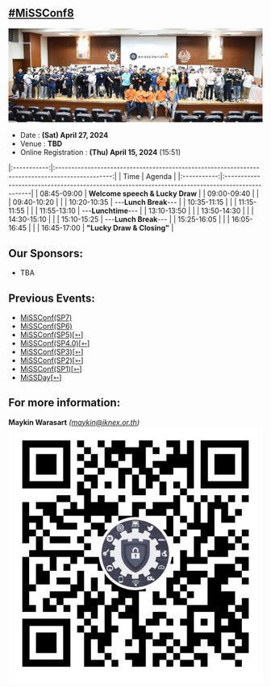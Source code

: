 ## [#MiSSConf8](https://missconf.github.io/8)

[![](/SP7/img/Final.jpg "MiSSConf(SP7)")](https://www.facebook.com/photo/?fbid=246729304655799)

+ Date : **(Sat) April 27, 2024**
+ Venue : **TBD**
+ Online Registration : **(Thu) April 15, 2024** (15:51)

|:-----------:|:-----------------------------------------------------------------------------------------------:|
|     Time    |      Agenda																						|
|:-----------:|:------------------------------------------------------------------------------------------------|
| 08:45-09:00 | **Welcome speech & Lucky Draw** |
| 09:00-09:40 |  |
| 09:40-10:20 |  |
| 10:20-10:35 | ---**Lunch Break**--- |
| 10:35-11:15 |  |
| 11:15-11:55 |  |
| 11:55-13:10 | ---**Lunchtime**--- |
| 13:10-13:50 |  |
| 13:50-14:30 |  |
| 14:30-15:10 |  |
| 15:10-15:25 | ---**Lunch Break**--- |
| 15:25-16:05 |  |
| 16:05-16:45 |  |
| 16:45-17:00 | **"Lucky Draw & Closing"** |


## Our Sponsors:
* TBA


## Previous Events:
* [MiSSConf(SP7)](https://www.techtalkthai.com/missconfsp7-registration/)
* [MiSSConf(SP6)](https://www.techtalkthai.com/missconf-sp6-virtual-event-registration/)
* [MiSSConf(SP5)](https://www.techtalkthai.com/misscoinf-sp5-date-and-agenda-are-announced/)[[➳](https://www.facebook.com/notes/2450050635052739/)]
* [MiSSConf(SP4.0)](https://www.techtalkthai.com/missconfsp4-0-registration-will-start-in-2018-03-16/)[[➳](https://www.facebook.com/notes/1998382990191517)]
* [MiSSConf(SP3)](https://www.techtalkthai.com/missconfsp3-registration-date-is-marked-at-march-15th-2017-12-00/)[[➳](https://www.facebook.com/notes/1590473300982490)]
* [MiSSConf(SP2)](https://www.techtalkthai.com/missconfsp2-tickets-will-be-available-for-free-at-noon-of-2016-11-03/)[[➳](https://www.facebook.com/notes/1435209959842159)]
* [MiSSConf(SP1)](https://www.techtalkthai.com/introduce-to-missconfsp1-free-it-security-seminar/)[[➳](https://www.facebook.com/notes/1292590137437476)]
* [MiSSDay](https://www.techtalkthai.com/it-connect-miss-day/)[[➳](https://www.facebook.com/notes/1257877097575447)]


## For more information:
**Maykin Warasart** *(maykin@iknex.or.th)*
[![](/img/lineat-missconf-v2-640.png "Talk w/ us via LINE")](https://line.me/R/ti/p/%40missconf)
